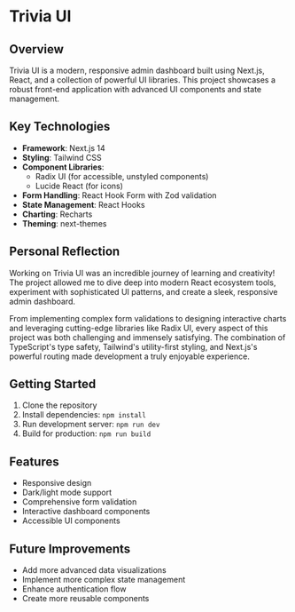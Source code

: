 # Trivia UI

## Overview

Trivia UI is a modern, responsive admin dashboard built using Next.js, React, and a collection of powerful UI libraries. This project showcases a robust front-end application with advanced UI components and state management.

## Key Technologies

- **Framework**: Next.js 14
- **Styling**: Tailwind CSS
- **Component Libraries**: 
  - Radix UI (for accessible, unstyled components)
  - Lucide React (for icons)
- **Form Handling**: React Hook Form with Zod validation
- **State Management**: React Hooks
- **Charting**: Recharts
- **Theming**: next-themes

## Personal Reflection

Working on Trivia UI was an incredible journey of learning and creativity! The project allowed me to dive deep into modern React ecosystem tools, experiment with sophisticated UI patterns, and create a sleek, responsive admin dashboard. 

From implementing complex form validations to designing interactive charts and leveraging cutting-edge libraries like Radix UI, every aspect of this project was both challenging and immensely satisfying. The combination of TypeScript's type safety, Tailwind's utility-first styling, and Next.js's powerful routing made development a truly enjoyable experience.

## Getting Started

1. Clone the repository
2. Install dependencies: `npm install`
3. Run development server: `npm run dev`
4. Build for production: `npm run build`

## Features

- Responsive design
- Dark/light mode support
- Comprehensive form validation
- Interactive dashboard components
- Accessible UI components

## Future Improvements

- Add more advanced data visualizations
- Implement more complex state management
- Enhance authentication flow
- Create more reusable components
